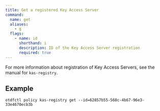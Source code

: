 ```yaml
---
title: Get a registered Key Access Server
command:
  name: get
  aliases:
    - g
  flags:
    - name: id
      shorthand: i
      description: ID of the Key Access Server registration
      required: true
---
```


For more information about registration of Key Access Servers, see the manual for `kas-registry`.

## Example

```shell
otdfctl policy kas-registry get --id=62857b55-560c-4b67-96e3-33e4670ecb3b
```
